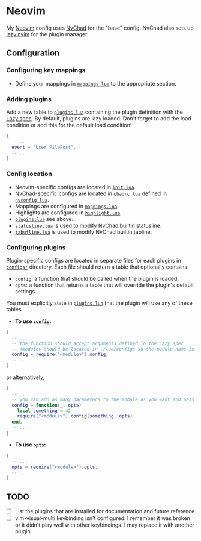 # Neovim

My [Neovim](https://github.com/neovim/neovim) config uses [NvChad](https://github.com/NvChad/NvChad/tree/v2.5) for the "base" config.
NvChad also sets up [lazy.nvim](https://github.com/folke/lazy.nvim) for the plugin manager.

## Configuration

### Configuring key mappings

- Define your mappings in [`mappings.lua`](./lua/mappings.lua) to the appropriate section.

### Adding plugins

Add a new table to [`plugins.lua`](./lua/plugins/init.lua) containing the plugin definition with the [Lazy spec](https://github.com/folke/lazy.nvim?tab=readme-ov-file#-plugin-spec).
By default, plugins are lazy loaded. Don't forget to add the load condition or add this for the default load condition!
```lua
{
  -- ...
  event = "User FilePost",
  -- ...
}
```

### Config location

- Neovim-specific configs are located in [`init.lua`](./lua/init.lua).
- NvChad-specific configs are located in [`chadrc.lua`](./lua/chadrc.lua) defined in [`nvconfig.lua`](https://github.com/NvChad/NvChad/blob/v2.5/lua/nvconfig.lua).
- Mappings are configured in [`mappings.lua`](./lua/mappings.lua).
- Highlights are configured in [`highlight.lua`](./lua/highlight.lua).
- [`plugins.lua`](./lua/plugins/init.lua) see above.
- [`statusline.lua`](./lua/statusline.lua) is used to modify NvChad builtin statusline.
- [`tabufline.lua`](./lua/tabufline.lua) is used to modify NvChad builtin tabline.

### Configuring plugins

Plugin-specific configs are located in separate files for each plugins in [`configs/`](./lua/configs) directory.
Each file should return a table that optionally contains:
- `config`: a function that should be called when the plugin is loaded.
- `opts`: a function that returns a table that will override the plugin's default settings.

You must explicitly state in [`plugins.lua`](./lua/plugins/init.lua) that the plugin will use any of these tables.

- **To use `config`:**

```lua
{
  -- ...
  -- the function should accept arguments defined in the Lazy spec
  -- <module> should be located in ./lua/configs so the module name is prepended with `configs.`
  config = require("<module>").config,
  -- ...
}
```

or alternatively,

```lua
{
  -- ...
  -- you can add as many parameters to the module as you want and pass the arguments here if needed
  config = function(_, opts)
    local something = 42
    require("<module>").config(something, opts)
  end,
  -- ...
}
```

- **To use `opts`:**

```lua
{
  -- ...
  opts = require("<module>").opts,
  -- ...
}
```

## TODO

- [ ] List the plugins that are installed for documentation and future reference
- [ ] vim-visual-multi keybinding isn't configured. I remember it was broken or it didn't play well with other keybindings. I may replace it with another plugin
